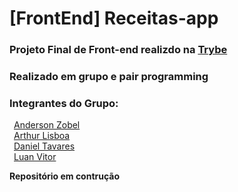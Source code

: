 # [FrontEnd] Receitas-app
### Projeto Final de Front-end realizdo na [Trybe](https://www.betrybe.com/)<br>
### Realizado em grupo e pair programming

### Integrantes do Grupo:

&ensp;[Anderson Zobel](https://github.com/Anderson-Zobel)<br>
&ensp;[Arthur Lisboa](https://github.com/Lisboaarthur)<br>
&ensp;[Daniel Tavares](https://github.com/dev-tavares)<br>
&ensp;[Luan Vitor](https://github.com/LuanVittor)<br>




**Repositório em contrução**
